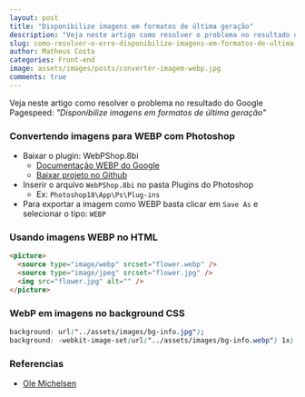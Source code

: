 ```yaml
---
layout: post
title: "Disponibilize imagens em formatos de última geração"
description: "Veja neste artigo como resolver o problema no resultado do Google Pagespeed: Disponibilize imagens em formatos de última geração"
slug: como-resolver-o-erro-disponibilize-imagens-em-formatos-de-ultima-geracao
author: Matheus Costa
categories: Front-end
image: assets/images/posts/converter-imagem-webp.jpg
comments: true
---
```


Veja neste artigo como resolver o problema no resultado do Google Pagespeed: _"Disponibilize imagens em formatos de última geração"_

### Convertendo imagens para WEBP com Photoshop

- Baixar o plugin: WebPShop.8bi
  - [Documentação WEBP do Google][link1]
  - [Baixar projeto no Github][link2]
- Inserir o arquivo `WebPShop.8bi` no pasta Plugins do Photoshop
  - Ex: `Photoshop18\App\Ps\Plug-ins`
- Para exportar a imagem como WEBP basta clicar em `Save As` e selecionar o tipo: `WEBP`

[link1]: https://developers.google.com/speed/webp/docs/webpshop#windows_installation_steps
[link2]: https://github.com/webmproject/WebPShop/releases

### Usando imagens WEBP no HTML

```html
<picture>
  <source type="image/webp" srcset="flower.webp" />
  <source type="image/jpeg" srcset="flower.jpg" />
  <img src="flower.jpg" alt="" />
</picture>
```

### WebP em imagens no background CSS

```css
background: url("../assets/images/bg-info.jpg");
background: -webkit-image-set(url("../assets/images/bg-info.webp") 1x) no-repeat;
```

### Referencias

- [Ole Michelsen](https://ole.michelsen.dk/blog/using-webp-images-html-css/)
